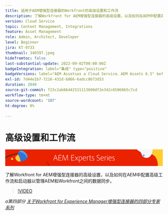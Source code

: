 ```yaml
---
title: 适用于AEM增强型连接器的Workfront的高级设置和工作流
description: 了解Workfront for AEM增强型连接器的高级设置，以及如何在AEM中配置高级工作流和启动器以管理AEM和Workfront之间的数据同步。
version: Cloud Service
topic: Content Management, Integrations
feature: Asset Management
role: Admin, Architect, Developer
level: Beginner
jira: KT-9733
thumbnail: 340397.jpeg
hidefromtoc: false
last-substantial-update: 2022-09-02T00:00:00Z
badgeIntegration: label="集成" type="positive"
badgeVersions: label="AEM Assetsas a Cloud Service、AEM Assets 6.5" before-title="false"
exl-id: 7d44e1b7-7216-431d-b866-6adcc8673d53
duration: 2849
source-git-commit: f23c2ab86d42531113690df2e342c65060b5c7cd
workflow-type: tm+mt
source-wordcount: '107'
ht-degree: 0%

---
```


# 高级设置和工作流

![AEM Experts系列](./assets/banner.png)

了解Workfront for AEM增强型连接器的高级设置，以及如何在AEM中配置高级工作流和启动器以管理AEM和Workfront之间的数据同步。

>[!VIDEO](https://video.tv.adobe.com/v/340397?quality=12&learn=on)

_a第四部分 [关于Workfront for Experience Manager增强型连接器的四部分专家系列](./overview.md)_
